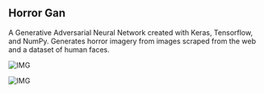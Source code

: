 ## Horror Gan

A Generative Adversarial Neural Network created with Keras, Tensorflow, and NumPy. Generates horror imagery from images scraped from the web and a dataset of human faces.

![IMG](https://i.ibb.co/nzfptpP/batch-515.jpg)

![IMG](https://i.ibb.co/VxSbJBJ/batch-532.jpg)
